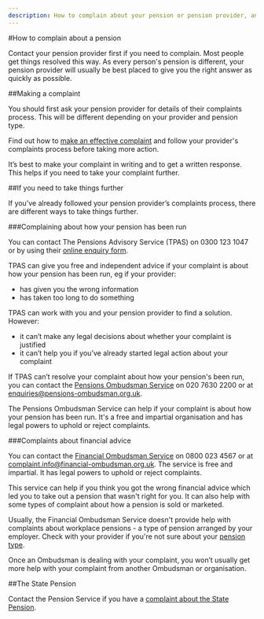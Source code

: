 ```yaml
---
description: How to complain about your pension or pension provider, and who you can go to for help if your provider doesn't resolve your complaint.
---
```


#How to complain about a pension

Contact your pension provider first if you need to complain. Most people get things resolved this way. As every person's pension is different, your pension provider will usually be best placed to give you the right answer as quickly as possible.


##Making a complaint

You should first ask your pension provider for details of their complaints process. This will be different depending on your provider and pension type.

Find out how to [make an effective complaint](http://www.adviceguide.org.uk/england/consumer_e/consumer_taking_action_e/consumer_making_a_complaint_e.htm) and follow your provider's complaints process before taking more action.

It’s best to make your complaint in writing and to get a written response. This helps if you need to take your complaint further.

##If you need to take things further

If you’ve already followed your pension provider’s complaints process, there are different ways to take things further.

###Complaining about how your pension has been run

You can contact The Pensions Advisory Service (TPAS) on 0300 123 1047 or by using their [online enquiry form](http://www.pensionsadvisoryservice.org.uk/contacting-us/online-enquiry-form).

TPAS can give you free and independent advice if your complaint is about how your pension has been run, eg if your provider:

* has given you the wrong information
* has taken too long to do something

TPAS can work with you and your pension provider to find a solution. However:

* it can’t make any legal decisions about whether your complaint is justified
* it can’t help you if you’ve already started legal action about your complaint

If TPAS can’t resolve your complaint about how your pension's been run, you can contact the [Pensions Ombudsman Service](https://www.pensions-ombudsman.org.uk/about-us/) on 020 7630 2200 or at <enquiries@pensions-ombudsman.org.uk>.

The Pensions Ombudsman Service can help if your complaint is about how your pension has been run. It's a free and impartial organisation and has legal powers to uphold or reject complaints.


###Complaints about financial advice

You can contact the [Financial Ombudsman Service](http://www.financial-ombudsman.org.uk/publications/technical_notes/pension-complaints-our-jurisdiction.html) on 0800 023 4567 or at <complaint.info@financial-ombudsman.org.uk>. The service is free and impartial. It has legal powers to uphold or reject complaints.

This service can help if you think you got the wrong financial advice which led you to take out a pension that wasn't right for you. It can also help with some types of complaint about how a pension is sold or marketed.

Usually, the Financial Ombudsman Service doesn't provide help with complaints about workplace pensions - a type of pension arranged by your employer. Check with your provider if you're not sure about your [pension type](/pension-types).

Once an Ombudsman is dealing with your complaint, you won’t usually get more help with your complaint from another Ombudsman or organisation.


##The State Pension


Contact the Pension Service if you have a [complaint about the State Pension](https://www.gov.uk/complain-pension-service).
